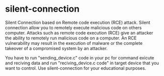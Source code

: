 # silent-connection
Silent Connection based on Remote code execution (RCE) attack. Silent connection allow you to remotely execute malicious code on others computer. Attacks such as remote code execution (RCE) give an attacker the ability to remotely run malicious code on a computer. An RCE vulnerability may result in the execution of malware or the complete takeover of a compromised system by an attacker.

You have to run "sending_device.c" code in your pc for command exicute and reciving data and run "reciving_device.c code" in target device that you want to control.
Use silent-connection for your educational purposes.

